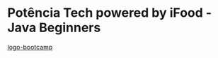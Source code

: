 # Potência Tech powered by iFood - Java Beginners

[logo-bootcamp](https://hermes.digitalinnovation.one/tracks/8c36ef13-eebb-4efa-9a13-31f1c315fc02.png)
